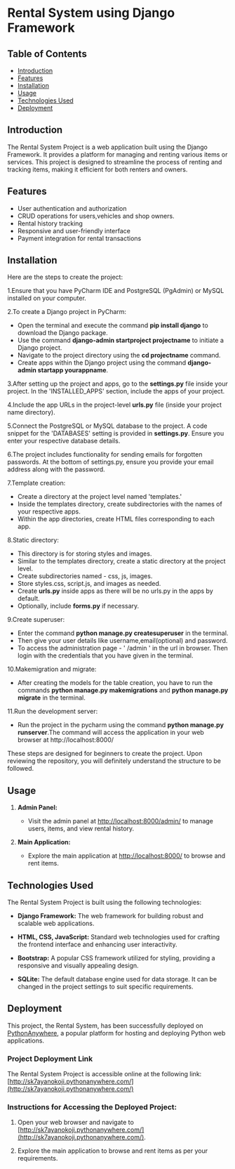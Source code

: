 # Rental System using Django Framework

## Table of Contents
- [Introduction](#introduction)
- [Features](#features)
- [Installation](#installation)
- [Usage](#usage)
- [Technologies Used](#technologies-used)
- [Deployment](#deployment)

## Introduction
The Rental System Project is a web application built using the Django Framework. It provides a platform for managing and renting various items or services. This project is designed to streamline the process of renting and tracking items, making it efficient for both renters and owners.

## Features
- User authentication and authorization
- CRUD operations for users,vehicles and shop owners.
- Rental history tracking
- Responsive and user-friendly interface
- Payment integration for rental transactions

## Installation

Here are the steps to create the project:

1.Ensure that you have PyCharm IDE and PostgreSQL (PgAdmin) or MySQL installed on your computer.

2.To create a Django project in PyCharm:
  - Open the terminal and execute the command **pip install django** to download the Django 
    package.
  - Use the command **django-admin startproject projectname** to initiate a Django project.
  - Navigate to the project directory using the **cd projectname** command.
  - Create apps within the Django project using the command **django-admin startapp yourappname**.

3.After setting up the project and apps, go to the **settings.py** file inside your project. In the 'INSTALLED_APPS' section, include the apps of your project.

4.Include the app URLs in the project-level **urls.py** file (inside your project name directory).

5.Connect the PostgreSQL or MySQL database to the project. A code snippet for the 'DATABASES' setting is provided in **settings.py**. Ensure you enter your respective database details.

6.The project includes functionality for sending emails for forgotten passwords. At the bottom of settings.py, ensure you provide your email address along with the password.

7.Template creation:
  - Create a directory at the project level named 'templates.'
  - Inside the templates directory, create subdirectories with the names of your respective apps.
  - Within the app directories, create HTML files corresponding to each app.

8.Static directory:
  - This directory is for storing styles and images.
  - Similar to the templates directory, create a static directory at the project level.
  - Create subdirectories named - css, js, images.
  - Store styles.css, script.js, and images as needed.
  - Create **urls.py** inside apps as there will be no urls.py in the apps by default.
  - Optionally, include **forms.py** if necessary.

9.Create superuser:
  - Enter the command **python manage.py createsuperuser** in the terminal.
  - Then give your user details like username,email(optional) and password.
  - To access the administration page - ' /admin ' in the url in browser. Then login with the credentials that you have given in the terminal.

10.Makemigration and migrate:
  - After creating the models for the table creation, you have to run the commands **python manage.py makemigrations** and **python manage.py migrate** in the terminal.

11.Run the development server:
  - Run the project in the pycharm using the command **python manage.py runserver**.The command will access the application in your web browser at http://localhost:8000/
    

These steps are designed for beginners to create the project. Upon reviewing the repository, you will definitely understand the structure to be followed.

## Usage

1. **Admin Panel:**
   - Visit the admin panel at [http://localhost:8000/admin/](http://localhost:8000/admin/) to manage users, items, and view rental history.

2. **Main Application:**
   - Explore the main application at [http://localhost:8000/](http://localhost:8000/) to browse and rent items.

## Technologies Used

The Rental System Project is built using the following technologies:

- **Django Framework:** The web framework for building robust and scalable web applications.
  
- **HTML, CSS, JavaScript:** Standard web technologies used for crafting the frontend interface and enhancing user interactivity.

- **Bootstrap:** A popular CSS framework utilized for styling, providing a responsive and visually appealing design.

- **SQLite:** The default database engine used for data storage. It can be changed in the project settings to suit specific requirements.


## Deployment

This project, the Rental System, has been successfully deployed on [PythonAnywhere](https://www.pythonanywhere.com/), a popular platform for hosting and deploying Python web applications.

### Project Deployment Link

The Rental System Project is accessible online at the following link: [http://sk7ayanokoji.pythonanywhere.com/](http://sk7ayanokoji.pythonanywhere.com/)

### Instructions for Accessing the Deployed Project:

1. Open your web browser and navigate to [http://sk7ayanokoji.pythonanywhere.com/](http://sk7ayanokoji.pythonanywhere.com/).

2. Explore the main application to browse and rent items as per your requirements.
